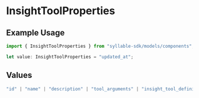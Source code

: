 # InsightToolProperties

## Example Usage

```typescript
import { InsightToolProperties } from "syllable-sdk/models/components";

let value: InsightToolProperties = "updated_at";
```

## Values

```typescript
"id" | "name" | "description" | "tool_arguments" | "insight_tool_definition_id" | "updated_at"
```